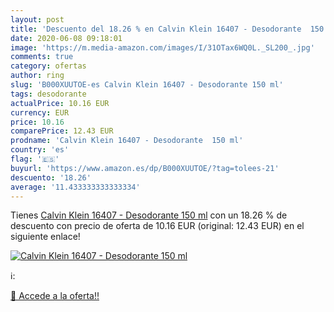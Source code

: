 ```yaml
---
layout: post
title: 'Descuento del 18.26 % en Calvin Klein 16407 - Desodorante  150 ml'
date: 2020-06-08 09:18:01
image: 'https://m.media-amazon.com/images/I/31OTax6WQ0L._SL200_.jpg'
comments: true
category: ofertas
author: ring
slug: 'B000XUUTOE-es Calvin Klein 16407 - Desodorante 150 ml'
tags: desodorante
actualPrice: 10.16 EUR
currency: EUR
price: 10.16
comparePrice: 12.43 EUR
prodname: 'Calvin Klein 16407 - Desodorante  150 ml'
country: 'es'
flag: '🇪🇸'
buyurl: 'https://www.amazon.es/dp/B000XUUTOE/?tag=tolees-21'
descuento: '18.26'
average: '11.433333333333334'
---
```


Tienes [Calvin Klein 16407 - Desodorante  150 ml](https://www.amazon.es/dp/B000XUUTOE/?tag=tolees-21) con un 18.26 % de descuento con precio de oferta de 10.16 EUR (original: 12.43 EUR) en el siguiente enlace!

[![Calvin Klein 16407 - Desodorante  150 ml](https://m.media-amazon.com/images/I/31OTax6WQ0L._SL200_.jpg)](https://www.amazon.es/dp/B000XUUTOE/?tag=tolees-21)

ℹ️:


[🛒 Accede a la oferta!!](https://www.amazon.es/dp/B000XUUTOE/?tag=tolees-21)
